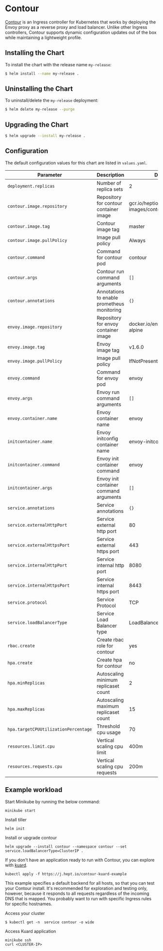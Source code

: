 # Contour

[Contour](https://github.com/heptio/contour) is an Ingress controller for Kubernetes that works by deploying the Envoy proxy as a reverse proxy and load balancer. Unlike other Ingress controllers, Contour supports dynamic configuration updates out of the box while maintaining a lightweight profile.

## Installing the Chart

To install the chart with the release name `my-release`:

```bash
$ helm install --name my-release .
```

## Uninstalling the Chart

To uninstall/delete the `my-release` deployment:

```bash
$ helm delete my-release --purge
```
## Upgrading the Chart

```bash
$ helm upgrade --install my-release .
```


## Configuration

The default configuration values for this chart are listed in `values.yaml`.

| Parameter                             | Description                                                  | Default                                           |
|---------------------------------------|-------------------------------------                         |---------------------------------------------------|
| `deployment.replicas`                 | Number of replica sets                                       | 2                                                 |
| `contour.image.repository`            | Repository for contour container image                       | gcr.io/heptio-images/contour                      |
| `contour.image.tag`                   | Contour image tag                                            | master                                            |
| `contour.image.pullPolicy`            | Image pull policy                                            | Always                                            |
| `contour.command`                     | Command for contour pod                                      | contour                                           |
| `contour.args`                        | Contour run command arguments                                | `[]`                                              |
| `contour.annotations`                 | Annotations to enable prometheus monitoring                  | `{}`                                              |
| `envoy.image.repository`              | Repository for envoy container image                         | docker.io/envoyproxy/envoy-alpine                 |
| `envoy.image.tag`                     | Envoy image tag                                              | v1.6.0                                            |
| `envoy.image.pullPolicy`              | Image pull policy                                            | IfNotPresent                                      |
| `envoy.command`                       | Command for envoy pod                                        | envoy                                             |
| `envoy.args`                          | Envoy run command arguments                                  | `[]`                                              |
| `envoy.container.name`                | Envoy container name                                         | envoy                                             |
| `initcontainer.name`                  | Envoy initconfig container name                              | envoy-initconfg                                   |
| `initcontainer.command`               | Envoy init container command                                 | envoy                                             |
| `initcontainer.args`                  | Envoy init container command arguments                       | `[]`                                              |
| `service.annotations`                 | Service annotations                                          | `{}`                                              |
| `service.externalHttpPort`            | Service external http port                                   | 80                                                |
| `service.externalHttpsPort`           | Service external https port                                  | 443                                               |
| `service.internalHttpPort`            | Service internal http port                                   | 8080                                              |
| `service.internalHttpsPort`           | Service internal https port                                  | 8443                                              |
| `service.protocol`                    | Service Protocol                                             | TCP                                               |
| `service.loadBalancerType`            | Service Load Balancer type                                   | LoadBalancer                                      |
| `rbac.create`                         | Create rbac role for contour                                 | yes                                               |
| `hpa.create`                          | Create hpa for contour                                       | no                                                |
| `hpa.minReplicas`                     | Autoscaling minimum replicaset count                         | 2                                                 |
| `hpa.maxReplicas`                     | Autoscaling maximum replicaset count                         | 15                                                |
| `hpa.targetCPUUtilizationPercentage`  | Threshold cpu usage                                          | 70                                                |
| `resources.limit.cpu`                 | Vertical scaling cpu limit                                   | 400m                                              |
| `resources.requests.cpu`              | Vertical scaling cpu requests                                | 200m                                              |


## Example workload

Start Minikube by running the below command:
```
minikube start
```

Install tiller
```
helm init
```
Install or upgrade contour
```
helm upgrade --install contour --namespace contour --set service.loadBalancerType=ClusterIP .
```

If you don't have an application ready to run with Contour, you can explore with [kuard](https://github.com/kubernetes-up-and-running/kuard).

```
kubectl apply -f https://j.hept.io/contour-kuard-example
```

This example specifies a default backend for all hosts, so that you can test your Contour install. It's recommended for exploration and testing only, however, because it responds to all requests regardless of the incoming DNS that is mapped. You probably want to run with specific Ingress rules for specific hostnames.

Access your cluster

```
$ kubectl get -n  service contour -o wide
```

Access Kuard application
```
minikube ssh
curl <CLUSTER-IP>
```
